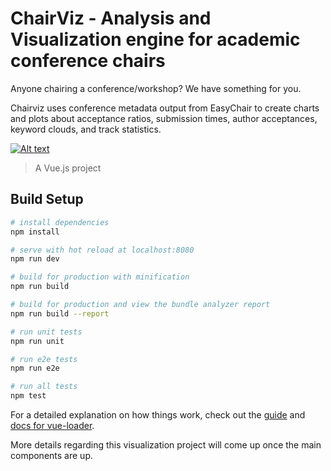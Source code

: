# ChairViz - Analysis and Visualization engine for academic conference chairs

Anyone chairing a conference/workshop? We have something for you.

Chairviz uses conference metadata output from EasyChair to create charts and plots about
acceptance ratios, submission times, author acceptances, keyword
clouds, and track statistics.
                                                                                                     
[![Alt text](https://img.youtube.com/vi/IwS_u90cAP4/0.jpg)](https://www.youtube.com/watch?v=IwS_u90cAP4)

> A Vue.js project

## Build Setup

``` bash
# install dependencies
npm install

# serve with hot reload at localhost:8080
npm run dev

# build for production with minification
npm run build

# build for production and view the bundle analyzer report
npm run build --report

# run unit tests
npm run unit

# run e2e tests
npm run e2e

# run all tests
npm test
```

For a detailed explanation on how things work, check out the [guide](http://vuejs-templates.github.io/webpack/) and [docs for vue-loader](http://vuejs.github.io/vue-loader).

More details regarding this visualization project will come up once the main components are up.
